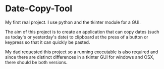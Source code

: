 # Date-Copy-Tool
My first real project. I use python and the tkinter module for a GUI.

The aim of this project is to create an application that can copy dates (such as today's or yesterday's date) to clipboard at
the press of a button or keypress so that it can quickly be pasted.

My dad requested this project so a running executable is also required and since there are distinct differences in a tkinter 
GUI for windows and OSX, there should be both versions.
